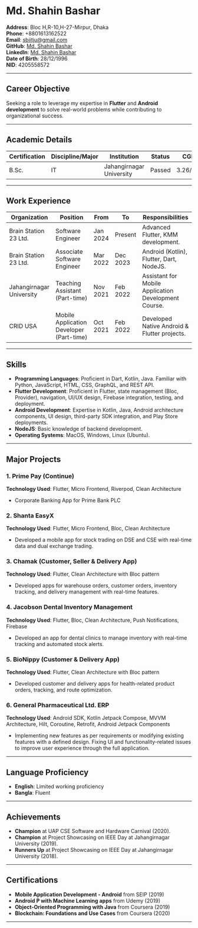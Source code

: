 # Md. Shahin Bashar

**Address**: Bloc H,R-10,H-27-Mirpur, Dhaka  
**Phone**: +8801613162522  
**Email**: sbiitju@gmail.com  
**GitHub**: [Md. Shahin Bashar](https://github.com/sbiitju)  
**LinkedIn**: [Md. Shahin Bashar](https://linkedin.com/in/sbiitju)  
**Date of Birth**: 28/12/1996  
**NID**: 4205558572  

---

## Career Objective

Seeking a role to leverage my expertise in **Flutter** and **Android development** to solve real-world problems while contributing to organizational success.

---

## Academic Details

| **Certification** | **Discipline/Major** | **Institution**                 | **Status** | **CGPA** | **Passing**  |
|-------------------|----------------------|----------------------------------|------------|----------|--------------|
| B.Sc.             | IT                   | Jahangirnagar University         | Passed     | 3.26/4.00| Feb 2022     |

---

## Work Experience

| **Organization**            | **Position**               | **From**       | **To**         | **Responsibilities**                               |
|-----------------------------|----------------------------|----------------|----------------|----------------------------------------------------|
| Brain Station 23 Ltd.        | Software Engineer          | Jan 2024       | Present        | Advanced Flutter, KMM development.                 |
| Brain Station 23 Ltd.        | Associate Software Engineer| Mar 2022       | Dec 2023       | Android (Kotlin), Flutter, Dart, NodeJS.           |
| Jahangirnagar University     | Teaching Assistant (Part-time) | Nov 2021  | Feb 2022       | Assistant for Mobile Application Development Course.|
| CRID USA                    | Mobile Application Developer (Part-time)| Oct 2021 | Feb 2022 | Developed Native Android & Flutter projects.       |

---

## Skills

- **Programming Languages**: Proficient in Dart, Kotlin, Java. Familiar with Python, JavaScript, HTML, CSS, GraphQL, and REST API.
- **Flutter Development**: Proficient in Flutter, state management (Bloc, Provider), navigation, UI/UX design, Firebase integration, testing, and deployment.
- **Android Development**: Expertise in Kotlin, Java, Android architecture components, UI design, third-party SDK integration, and Play Store deployments.
- **NodeJS**: Basic knowledge of backend development.
- **Operating Systems**: MacOS, Windows, Linux (Ubuntu).

---

## Major Projects
### 1. Prime Pay (Continue)
**Technology Used**: Flutter, Micro Frontend, Riverpod, Clean Architecture  
- Corporate Banking App for Prime Bank PLC
  
### 2. Shanta EasyX  
**Technology Used**: Flutter, Micro Frontend, Bloc, Clean Architecture  
- Developed a mobile app for stock trading on DSE and CSE with real-time data and dual exchange trading.

### 3. Chamak (Customer, Seller & Delivery App)  
**Technology Used**: Flutter, Clean Architecture with Bloc pattern  
- Developed apps for warehouse orders, customer orders, inventory tracking, and delivery management with real-time features.

### 4. Jacobson Dental Inventory Management  
**Technology Used**: Flutter, Bloc, Clean Architecture, Push Notifications, Firebase  
- Developed an app for dental clinics to manage inventory with real-time tracking and automated stock alerts.

### 5. BioNippy (Customer & Delivery App)  
**Technology Used**: Flutter, Clean Architecture with Bloc pattern  
- Developed customer and delivery apps for health-related product orders, tracking, and route optimization.

### 6. General Pharmaceutical Ltd. ERP 
**Technology Used**: Android SDK, Kotlin Jetpack Compose, MVVM Architecture, Hilt, Coroutine, Retrofit, Android Jetpack Components 
- Implementing new features as per requirements or modifying existing features with a defined design. Fixing UI and functionality-related issues to improve user experience through the full application.
---

## Language Proficiency

- **English**: Limited working proficiency  
- **Bangla**: Fluent  

---

## Achievements

- **Champion** at UAP CSE Software and Hardware Carnival (2020).  
- **Champion** at Project Showcasing on IEEE Day at Jahangirnagar University (2019).  
- **Runners Up** at Project Showcasing on IEEE Day at Jahangirnagar University (2018).

---

## Certifications

- **Mobile Application Development - Android** from SEIP (2019)  
- **Android P with Machine Learning apps** from Udemy (2019)  
- **Object-Oriented Programming with Java** from Coursera (2019)  
- **Blockchain: Foundations and Use Cases** from Coursera (2020)

---
